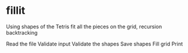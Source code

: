 # fillit
Using shapes of the Tetris fit all the pieces on the grid, recursion backtracking

Read the file
Validate input
Validate the shapes
Save shapes
Fill grid
Print
